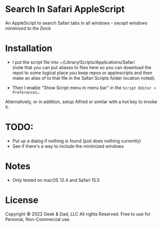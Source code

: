# Search In Safari AppleScript

An AppleScript to search Safari tabs in all windows - *except windows minimized to the Dock*

# Installation

- I put the script file into ~/Library/Scripts/Applications/Safari </br>  (note that you can put aliases to files here so you can download the repot to some logical place you keep repos or applescripts and then make an alias of to that file in the Safari Scripts folder location noted).

- Then I enable "Show Script menu in menu bar" in the `Script Editor > Preferences…`

Alternatively, or in addition, setup Alfred or similar with a hot key to invoke it.

# TODO:
- Put up a dialog if nothing is found (just does nothing currently)
- See if there's a way to include the minimized windows

# Notes
- Only tested on macOS 12.4 and Safari 15.5

# License

Copyright © 2022 Geek & Dad, LLC
All rights Reserved. 
Free to use for Personal, Non-Commercial use.
